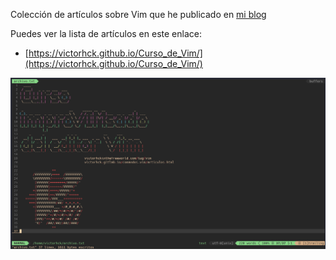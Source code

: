 Colección de artículos sobre Vim que he publicado en [mi blog](https://victorhckinthefreeworld.com/tag/vim)

Puedes ver la lista de artículos en este enlace:

* [https://victorhck.github.io/Curso_de_Vim/](https://victorhck.github.io/Curso_de_Vim/)

![imagen](img/Vim_improvimsado.png)
